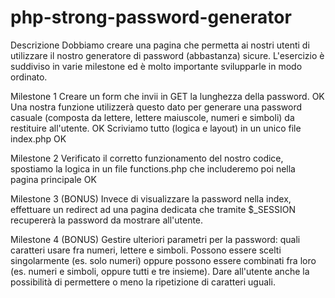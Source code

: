 # php-strong-password-generator

Descrizione
Dobbiamo creare una pagina che permetta ai nostri utenti di utilizzare il nostro generatore di password (abbastanza) sicure.
L'esercizio è suddiviso in varie milestone ed è molto importante svilupparle in modo ordinato.

Milestone 1
Creare un form che invii in GET la lunghezza della password. OK
Una nostra funzione utilizzerà questo dato per generare una password casuale (composta da lettere, lettere maiuscole, numeri e simboli) da restituire all'utente. OK
Scriviamo tutto (logica e layout) in un unico file index.php OK

Milestone 2
Verificato il corretto funzionamento del nostro codice, spostiamo la logica in un file functions.php che includeremo poi nella pagina principale OK

Milestone 3 (BONUS)
Invece di visualizzare la password nella index, effettuare un redirect ad una pagina dedicata che tramite $_SESSION recupererà la password da mostrare all'utente.

Milestone 4 (BONUS)
Gestire ulteriori parametri per la password: quali caratteri usare fra numeri, lettere e simboli. Possono essere scelti singolarmente (es. solo numeri) oppure possono essere combinati fra loro (es. numeri e simboli, oppure tutti e tre insieme).
Dare all'utente anche la possibilità di permettere o meno la ripetizione di caratteri uguali.